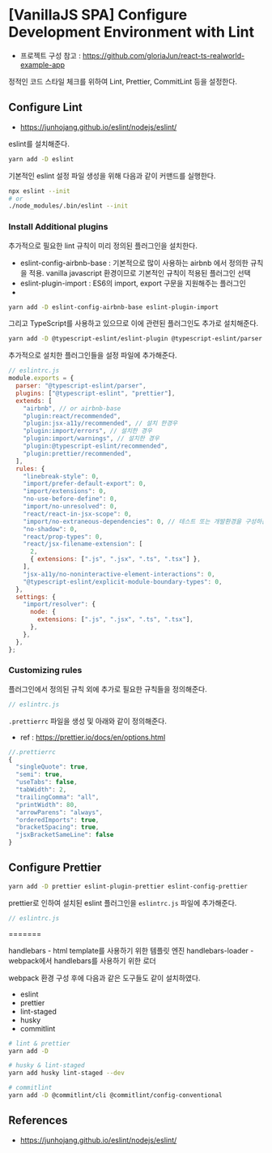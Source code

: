 # [VanillaJS SPA] Configure Development Environment with Lint

- 프로젝트 구성 참고 : https://github.com/gloriaJun/react-ts-realworld-example-app

정적인 코드 스타일 체크를 위하여 Lint, Prettier, CommitLint 등을 설정한다.

## Configure Lint

- https://junhojang.github.io/eslint/nodejs/eslint/

eslint를 설치해준다.

```bash
yarn add -D eslint
```

기본적인 eslint 설정 파일 생성을 위해 다음과 같이 커맨드를 실행한다.

```bash
npx eslint --init
# or
./node_modules/.bin/eslint --init
```

### Install Additional plugins

추가적으로 필요한 lint 규칙이 미리 정의된 플러그인을 설치한다.

- eslint-config-airbnb-base : 기본적으로 많이 사용하는 airbnb 에서 정의한 규칙을 적용. vanilla javascript 환경이므로 기본적인 규칙이 적용된 플러그인 선택
- eslint-plugin-import : ES6의 import, export 구문을 지원해주는 플러그인
-

```bash
yarn add -D eslint-config-airbnb-base eslint-plugin-import
```

그리고 TypeScript를 사용하고 있으므로 이에 관련된 플러그인도 추가로 설치해준다.

```bash
yarn add -D @typescript-eslint/eslint-plugin @typescript-eslint/parser
```

추가적으로 설치한 플러그인들을 설정 파일에 추가해준다.

```javascript
// eslintrc.js
module.exports = {
  parser: "@typescript-eslint/parser",
  plugins: ["@typescript-eslint", "prettier"],
  extends: [
    "airbnb", // or airbnb-base
    "plugin:react/recommended",
    "plugin:jsx-a11y/recommended", // 설치 한경우
    "plugin:import/errors", // 설치한 경우
    "plugin:import/warnings", // 설치한 경우
    "plugin:@typescript-eslint/recommended",
    "plugin:prettier/recommended",
  ],
  rules: {
    "linebreak-style": 0,
    "import/prefer-default-export": 0,
    "import/extensions": 0,
    "no-use-before-define": 0,
    "import/no-unresolved": 0,
    "react/react-in-jsx-scope": 0,
    "import/no-extraneous-dependencies": 0, // 테스트 또는 개발환경을 구성하는 파일에서는 devDependency 사용을 허용
    "no-shadow": 0,
    "react/prop-types": 0,
    "react/jsx-filename-extension": [
      2,
      { extensions: [".js", ".jsx", ".ts", ".tsx"] },
    ],
    "jsx-a11y/no-noninteractive-element-interactions": 0,
    "@typescript-eslint/explicit-module-boundary-types": 0,
  },
  settings: {
    "import/resolver": {
      node: {
        extensions: [".js", ".jsx", ".ts", ".tsx"],
      },
    },
  },
};
```

### Customizing rules

플러그인에서 정의된 규칙 외에 추가로 필요한 규칙들을 정의해준다.

```javascript
// eslintrc.js
```

`.prettierrc` 파일을 생성 및 아래와 같이 정의해준다.

- ref : https://prettier.io/docs/en/options.html

```javascript
//.prettierrc
{
  "singleQuote": true,
  "semi": true,
  "useTabs": false,
  "tabWidth": 2,
  "trailingComma": "all",
  "printWidth": 80,
  "arrowParens": "always",
  "orderedImports": true,
  "bracketSpacing": true,
  "jsxBracketSameLine": false
}
```

## Configure Prettier

```bash
yarn add -D prettier eslint-plugin-prettier eslint-config-prettier
```

prettier로 인하여 설치된 eslint 플러그인을 `eslintrc.js` 파일에 추가해준다.

```javascript
// eslintrc.js
```

=======

handlebars - html template를 사용하기 위한 템플릿 엔진
handlebars-loader - webpack에서 handlebars를 사용하기 위한 로더

webpack 환경 구성 후에 다음과 같은 도구들도 같이 설치하였다.

- eslint
- prettier
- lint-staged
- husky
- commitlint

```bash
# lint & prettier
yarn add -D

# husky & lint-staged
yarn add husky lint-staged --dev

# commitlint
yarn add -D @commitlint/cli @commitlint/config-conventional
```

## References

- https://junhojang.github.io/eslint/nodejs/eslint/
